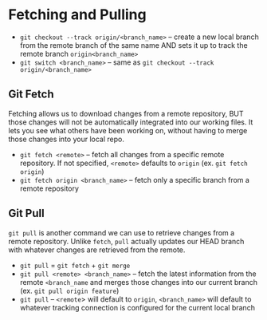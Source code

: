 # Fetching and Pulling

- `git checkout --track origin/<branch_name>` – create a new local branch from the remote branch of the same name AND sets it up to track the remote branch `origin<branch_name>`
- `git switch <branch_name>` – same as `git checkout --track origin/<branch_name>`

## Git Fetch

Fetching allows us to download changes from a remote repository, BUT those changes will not be automatically integrated
into our working files. It lets you see what others have been working on, without having to merge those changes into your
local repo.

- `git fetch <remote>` – fetch all changes from a specific remote repository. If not specified, `<remote>` defaults to `origin` (ex. `git fetch origin`)
- `git fetch origin <branch_name>` – fetch only a specific branch from a remote repository

## Git Pull

`git pull` is another command we can use to retrieve changes from a remote repository. Unlike `fetch`, `pull` actually updates our HEAD branch with whatever changes are retrieved from the remote.

- `git pull` = `git fetch` + `git merge`
- `git pull <remote> <branch_name>` – fetch the latest information from the remote `<branch_name` and merges those changes into our current branch (ex. `git pull origin feature`)
- `git pull` – `<remote`> will default to `origin`, `<branch_name>` will default to whatever tracking connection is configured for the current local branch
